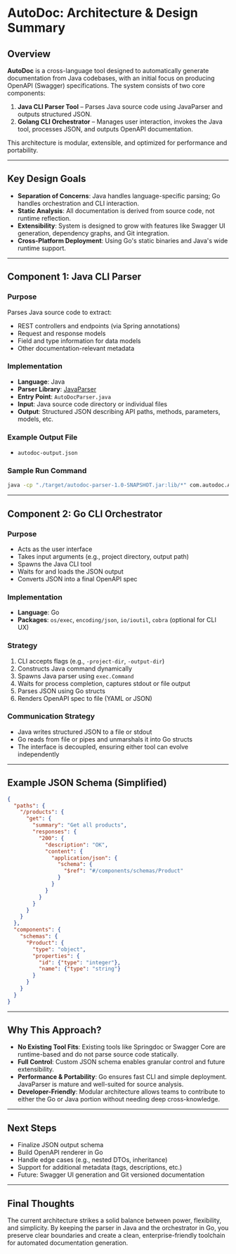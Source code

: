 # AutoDoc: Architecture & Design Summary

## Overview

**AutoDoc** is a cross-language tool designed to automatically generate documentation from Java codebases, with an initial focus on producing OpenAPI (Swagger) specifications. The system consists of two core components:

1. **Java CLI Parser Tool** – Parses Java source code using JavaParser and outputs structured JSON.
2. **Golang CLI Orchestrator** – Manages user interaction, invokes the Java tool, processes JSON, and outputs OpenAPI documentation.

This architecture is modular, extensible, and optimized for performance and portability.

---

## Key Design Goals

* **Separation of Concerns**: Java handles language-specific parsing; Go handles orchestration and CLI interaction.
* **Static Analysis**: All documentation is derived from source code, not runtime reflection.
* **Extensibility**: System is designed to grow with features like Swagger UI generation, dependency graphs, and Git integration.
* **Cross-Platform Deployment**: Using Go's static binaries and Java's wide runtime support.

---

## Component 1: Java CLI Parser

### Purpose

Parses Java source code to extract:

* REST controllers and endpoints (via Spring annotations)
* Request and response models
* Field and type information for data models
* Other documentation-relevant metadata

### Implementation

* **Language**: Java
* **Parser Library**: [JavaParser](https://javaparser.org/)
* **Entry Point**: `AutoDocParser.java`
* **Input**: Java source code directory or individual files
* **Output**: Structured JSON describing API paths, methods, parameters, models, etc.

### Example Output File

* `autodoc-output.json`

### Sample Run Command

```bash
java -cp "./target/autodoc-parser-1.0-SNAPSHOT.jar:lib/*" com.autodoc.AutoDocParser ./src > autodoc-output.json
```

---

## Component 2: Go CLI Orchestrator

### Purpose

* Acts as the user interface
* Takes input arguments (e.g., project directory, output path)
* Spawns the Java CLI tool
* Waits for and loads the JSON output
* Converts JSON into a final OpenAPI spec

### Implementation

* **Language**: Go
* **Packages**: `os/exec`, `encoding/json`, `io/ioutil`, `cobra` (optional for CLI UX)

### Strategy

1. CLI accepts flags (e.g., `-project-dir`, `-output-dir`)
2. Constructs Java command dynamically
3. Spawns Java parser using `exec.Command`
4. Waits for process completion, captures stdout or file output
5. Parses JSON using Go structs
6. Renders OpenAPI spec to file (YAML or JSON)

### Communication Strategy

* Java writes structured JSON to a file or stdout
* Go reads from file or pipes and unmarshals it into Go structs
* The interface is decoupled, ensuring either tool can evolve independently

---

## Example JSON Schema (Simplified)

```json
{
  "paths": {
    "/products": {
      "get": {
        "summary": "Get all products",
        "responses": {
          "200": {
            "description": "OK",
            "content": {
              "application/json": {
                "schema": {
                  "$ref": "#/components/schemas/Product"
                }
              }
            }
          }
        }
      }
    }
  },
  "components": {
    "schemas": {
      "Product": {
        "type": "object",
        "properties": {
          "id": {"type": "integer"},
          "name": {"type": "string"}
        }
      }
    }
  }
}
```

---

## Why This Approach?

* **No Existing Tool Fits**: Existing tools like Springdoc or Swagger Core are runtime-based and do not parse source code statically.
* **Full Control**: Custom JSON schema enables granular control and future extensibility.
* **Performance & Portability**: Go ensures fast CLI and simple deployment. JavaParser is mature and well-suited for source analysis.
* **Developer-Friendly**: Modular architecture allows teams to contribute to either the Go or Java portion without needing deep cross-knowledge.

---

## Next Steps

* Finalize JSON output schema
* Build OpenAPI renderer in Go
* Handle edge cases (e.g., nested DTOs, inheritance)
* Support for additional metadata (tags, descriptions, etc.)
* Future: Swagger UI generation and Git versioned documentation

---

## Final Thoughts

The current architecture strikes a solid balance between power, flexibility, and simplicity. By keeping the parser in Java and the orchestrator in Go, you preserve clear boundaries and create a clean, enterprise-friendly toolchain for automated documentation generation.
